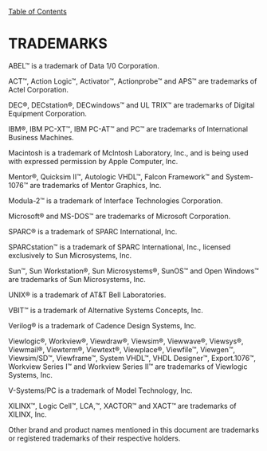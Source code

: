 [Table of Contents](https://github.com/JeffDeCola/my-masters-thesis#table-of-contents)

# TRADEMARKS

ABEL&TRADE;
is a trademark of Data 1/0 Corporation.

ACT&TRADE;, Action Logic&TRADE;, Activator&TRADE;, Actionprobe&TRADE; and APS&TRADE;
are trademarks of Actel Corporation.

DEC&REG;, DECstation&REG;, DECwindows&TRADE; and UL TRIX&TRADE;
are trademarks of Digital Equipment Corporation.

IBM&REG;, IBM PC-XT&TRADE;, IBM PC-AT&TRADE; and PC&TRADE;
are trademarks of International Business Machines.

Macintosh is a trademark of McIntosh Laboratory, Inc.,
and is being used with expressed permission by Apple Computer, Inc.

Mentor&REG;, Quicksim II&TRADE;, Autologic VHDL&TRADE;, Falcon Framework&TRADE;
and System-1076&TRADE;
are trademarks of Mentor Graphics, Inc.

Modula-2&TRADE;
is a trademark of Interface Technologies Corporation.

Microsoft&REG; and MS-DOS&TRADE;
are trademarks of Microsoft Corporation.

SPARC&REG;
is a trademark of SPARC International, Inc.

SPARCstation&TRADE;
is a trademark of SPARC International, Inc.,
licensed exclusively to Sun Microsystems, Inc.

Sun&TRADE;, Sun Workstation&REG;, Sun Microsystems&REG;, SunOS&TRADE;
and Open Windows&TRADE;
are trademarks of Sun Microsystems, Inc.

UNIX&REG; is a trademark of AT&T Bell Laboratories.

VBIT&TRADE;
is a trademark of Alternative Systems Concepts, Inc.

Verilog&REG;
is a trademark of Cadence Design Systems, Inc.

Viewlogic&REG;, Workview&REG;, Viewdraw&REG;, Viewsim&REG;, Viewwave&REG;,
Viewsys&REG;, Viewmail&REG;, Viewterm&REG;, Viewtext&REG;, Viewplace&REG;,
Viewfile&TRADE;, Viewgen&TRADE;, Viewsim/SD&TRADE;, Viewframe&TRADE;,
System VHDL&TRADE;, VHDL Designer&TRADE;, Export.1076&TRADE;,
Workview Series I&TRADE; and Workview Series II&TRADE;
are trademarks of Viewlogic Systems, Inc.

V-Systems/PC
is a trademark of Model Technology, Inc.

XILINX&TRADE;, Logic Cell&TRADE;, LCA,&TRADE;, XACTOR&TRADE; and XACT&trade;
are trademarks of XILINX, Inc.

Other brand and product names mentioned in this document
are trademarks or registered trademarks of their respective holders.
